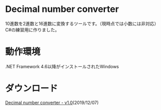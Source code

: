 # Decimal number converter
10進数を2進数と16進数に変換するツールです。（現時点では小数には非対応）C#の練習用に作りました。
# 動作環境
.NET Framework 4.6以降がインストールされたWindows
# ダウンロード
[Decimal number converter - v1.0](/Decimal%20number%20converter.exe?raw=true)(2019/12/07)
